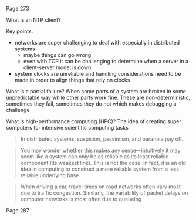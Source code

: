 Page 273

What is an NTP client?

Key points:
- networks are super challenging to deal with especially in distributed systems
	- maybe things can go wrong
	- even with TCP it can be challenging to determine when a server in a client-server model is down
- system clocks are unreliable and handling considerations need to be made in order to align things that rely on clocks

What is a partial failure?
When some parts of a system are broken in some unpredictable way while other parts work fine. These are non-deterministic, sometimes they fail, sometimes they do not which makes debugging a challenge

What is high-performance computing (HPC)?
The idea of creating super computers for intensive scientific computing tasks

>In distributed systems, suspicion, pessimism, and paranoia pay off.

>You may wonder whether this makes any sense—intuitively it may seem like a system can only be as reliable as its least reliable component (its weakest link). This is not the case: in fact, it is an old idea in computing to construct a more reliable system from a less reliable underlying base

>When driving a car, travel times on road networks often vary most due to traffic congestion. Similarly, the variability of packet delays on computer networks is most often due to queueing

Page 287